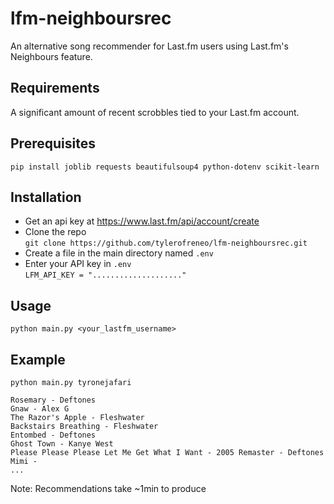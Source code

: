 # lfm-neighboursrec
An alternative song recommender for Last.fm users using Last.fm's Neighbours feature.
## Requirements
A significant amount of recent scrobbles tied to your Last.fm account.
## Prerequisites
`pip install joblib requests beautifulsoup4 python-dotenv scikit-learn`
## Installation
- Get an api key at https://www.last.fm/api/account/create 
- Clone the repo\
`git clone https://github.com/tylerofreneo/lfm-neighboursrec.git`
- Create a file in the main directory named `.env`
- Enter your API key in `.env`\
`LFM_API_KEY = "...................."`
## Usage
`python main.py <your_lastfm_username>`
## Example
`python main.py tyronejafari`
```Screaming - Loathe
Rosemary - Deftones
Gnaw - Alex G
The Razor's Apple - Fleshwater
Backstairs Breathing - Fleshwater
Entombed - Deftones
Ghost Town - Kanye West
Please Please Please Let Me Get What I Want - 2005 Remaster - Deftones
Mimi - 
...
```
Note: Recommendations take ~1min to produce